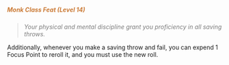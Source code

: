 ##### *<span style="color:rgb(203, 123, 55)">Monk Class Feat (Level 14)</span>*

> *<span style="color:rgb(125, 125, 125)">Your physical and mental discipline grant you proficiency in all saving throws.</span>*

Additionally, whenever you make a saving throw and fail, you can expend 1 Focus Point to reroll it, and you must use the new roll.
